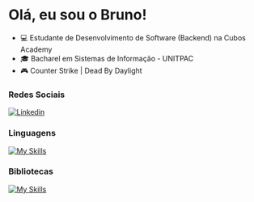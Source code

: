 # Olá, eu sou o Bruno!

- :computer: Estudante de Desenvolvimento de Software (Backend) na Cubos Academy
- :mortar_board: Bacharel em Sistemas de Informação - UNITPAC
- :video_game: Counter Strike | Dead By Daylight


### Redes Sociais
[![Linkedin](https://img.shields.io/badge/LinkedIn-0077B5?style=flat&logo=linkedin)](https://www.linkedin.com/in/onunolima/) 


### Linguagens

[![My Skills](https://skillicons.dev/icons?i=js)](https://skillicons.dev)


### Bibliotecas

[![My Skills](https://skillicons.dev/icons?i=react,nodejs)](https://skillicons.dev)


